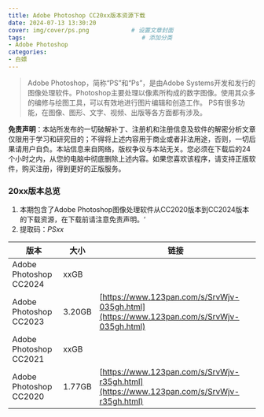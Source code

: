```yaml
---
title: Adobe Photoshop CC20xx版本资源下载
date: 2024-07-13 13:30:20
cover: img/cover/ps.png            # 设置文章封面
tags:                                 # 添加分类
- Adobe Photoshop
categories:  
- 白嫖
---
```




> Adobe Photoshop，简称“PS”和“Ps”，是由Adobe Systems开发和发行的图像处理软件。Photoshop主要处理以像素所构成的数字图像。使用其众多的编修与绘图工具，可以有效地进行图片编辑和创造工作。
> PS有很多功能，在图像、图形、文字、视频、出版等各方面都有涉及。




**免责声明**：本站所发布的一切破解补丁、注册机和注册信息及软件的解密分析文章仅限用于学习和研究目的；不得将上述内容用于商业或者非法用途，否则，一切后果请用户自负。本站信息来自网络，版权争议与本站无关。您必须在下载后的24个小时之内，从您的电脑中彻底删除上述内容。如果您喜欢该程序，请支持正版软件，购买注册，得到更好的正版服务。
### 20xx版本总览
1. 本期包含了Adobe Photoshop图像处理软件从CC2020版本到CC2024版本的下载资源，在下载前请注意免责声明。‘
2. 提取码：*PSxx*

| 版本                   | 大小   | 链接                                                         |
| ---------------------- | ------ | ------------------------------------------------------------ |
| Adobe Photoshop CC2024 | xxGB   |                                                              |
| Adobe Photoshop CC2023 | 3.20GB | [https://www.123pan.com/s/SrvWjv-035gh.html](https://www.123pan.com/s/SrvWjv-035gh.html) |
| Adobe Photoshop CC2021 | xxGB   |                                                              |
| Adobe Photoshop CC2020 | 1.77GB | [https://www.123pan.com/s/SrvWjv-r35gh.html](https://www.123pan.com/s/SrvWjv-r35gh.html) |